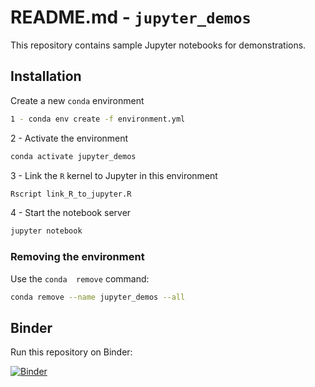 # README.md - `jupyter_demos`

This repository contains sample Jupyter notebooks for demonstrations.

## Installation

Create a new `conda` environment

```bash
1 - conda env create -f environment.yml
```

2 - Activate the environment

```bash
conda activate jupyter_demos
```

3 - Link the `R` kernel to Jupyter in this environment

```bash
Rscript link_R_to_jupyter.R
```

4 - Start the notebook server

```bash
jupyter notebook
```

### Removing the environment

Use the `conda  remove` command:

```bash
conda remove --name jupyter_demos --all
```

## Binder

Run this repository on Binder:

[![Binder](https://mybinder.org/badge_logo.svg)](https://mybinder.org/v2/gh/widdowquinn/jupyter_demos/master)
